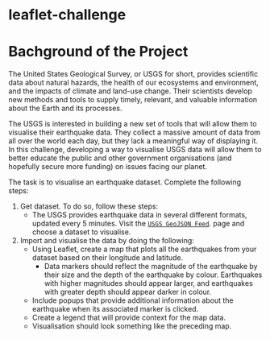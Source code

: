 # leaflet-challenge

# Bachground of the Project
The United States Geological Survey, or USGS for short, provides scientific data about natural hazards, the health of our ecosystems and environment, and the impacts of climate and land-use change. Their scientists develop new methods and tools to supply timely, relevant, and valuable information about the Earth and its processes.

The USGS is interested in building a new set of tools that will allow them to visualise their earthquake data. They collect a massive amount of data from all over the world each day, but they lack a meaningful way of displaying it. In this challenge, developing a way to visualise USGS data will allow them to better educate the public and other government organisations (and hopefully secure more funding) on issues facing our planet.

The task is to visualise an earthquake dataset. Complete the following steps:
1. Get dataset. To do so, follow these steps:
   - The USGS provides earthquake data in several different formats, updated every 5 minutes. Visit the [`USGS GeoJSON Feed`](https://earthquake.usgs.gov/earthquakes/feed/v1.0/geojson.php). page and choose a dataset to visualise.
2. Import and visualise the data by doing the following:
   - Using Leaflet, create a map that plots all the earthquakes from your dataset based on their longitude and latitude.
     - Data markers should reflect the magnitude of the earthquake by their size and the depth of the earthquake by colour. Earthquakes with higher magnitudes should appear larger, and earthquakes with greater depth should appear darker in colour.
   - Include popups that provide additional information about the earthquake when its associated marker is clicked.
   - Create a legend that will provide context for the map data.
   - Visualisation should look something like the preceding map.
